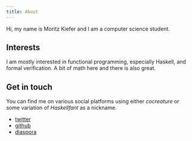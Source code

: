 ```yaml
---
title: About
---
```

Hi,
my name is Moritz Kiefer and I am a computer science student.

## Interests

I am mostly interested in functional programming, especially Haskell,
and formal verification. A bit of math here and there is also great.

## Get in touch

You can find me on various social platforms using either *cocreature*
or some variation of *Haskellfant* as a nickname.

- [twitter](https://twitter.com/cocreature)
- [github](https://github.com/cocreature)
- [diaspora](https://pod.geraspora.de/u/javafant)
